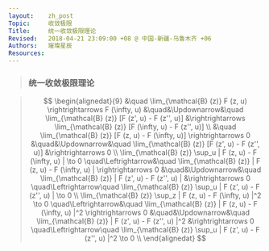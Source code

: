 ```yaml
---
layout:    zh_post
Topic:     收敛极限
Title:     统一收敛极限理论
Revised:   2018-04-21 23:09:00 +08 @ 中国-新疆-乌鲁木齐 +06
Authors:   璀璨星辰
Resources:
---
```


> ### 统一收敛极限理论

> $$
> \begin{alignedat}{9}
>                                                                                        &\quad \lim_{\mathcal{B} (z)} F (z, u) \rightrightarrows F (\infty, u)           &\quad&\Updownarrow&\quad     \lim_{\mathcal{B} (z)} [F (z', u) - F (z'', u)] &\rightrightarrows \lim_{\mathcal{B} (z)} [F (\infty, u) - F (z'', u)] \\
>                                                                                        &\quad \lim_{\mathcal{B} (z)} [F (z, u) - F (\infty, u)] \rightrightarrows 0     &\quad&\Updownarrow&\quad     \lim_{\mathcal{B} (z)} [F (z', u) - F (z'', u)] &\rightrightarrows 0 \\
>   \lim_{\mathcal{B} (z)} \sup_u | F (z, u) - F (\infty, u) | \to 0 \quad\Leftrightarrow&\quad \lim_{\mathcal{B} (z)} | F (z, u) - F (\infty, u) | \rightrightarrows 0   &\quad&\Updownarrow&\quad   \lim_{\mathcal{B} (z)} | F (z', u) - F (z'', u) | &\rightrightarrows 0 \quad\Leftrightarrow\quad \lim_{\mathcal{B} (z)} \sup_u | F (z', u) - F (z'', u) | \to 0 \\
> \lim_{\mathcal{B} (z)} \sup_z | F (z, u) - F (\infty, u) |^2 \to 0 \quad\Leftrightarrow&\quad \lim_{\mathcal{B} (z)} | F (z, u) - F (\infty, u) |^2 \rightrightarrows 0 &\quad&\Updownarrow&\quad \lim_{\mathcal{B} (z)} | F (z', u) - F (z'', u) |^2 &\rightrightarrows 0 \quad\Leftrightarrow\quad \lim_{\mathcal{B} (z)} \sup_u | F (z', u) - F (z'', u) |^2 \to 0 \\
> \end{alignedat}
> $$
>
